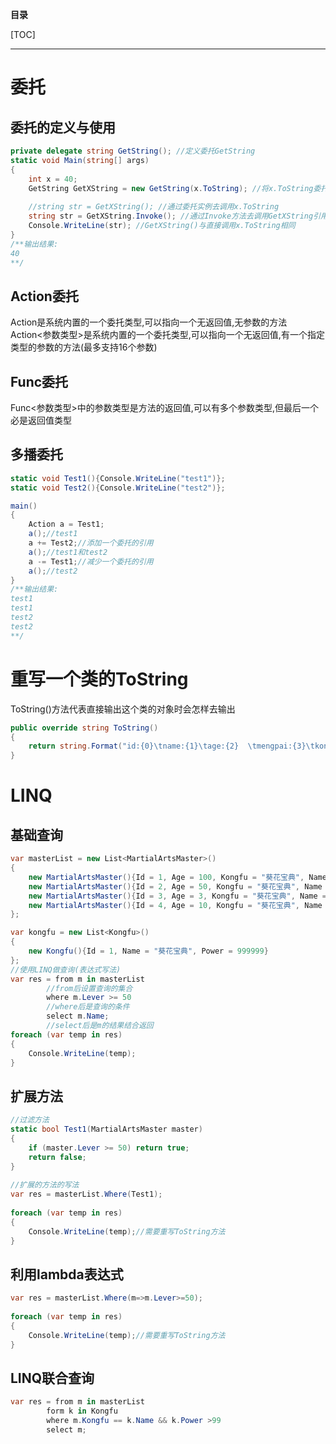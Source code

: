 **目录**

[TOC]

---

# 委托

## 委托的定义与使用

```c#
private delegate string GetString(); //定义委托GetString
static void Main(string[] args)
{
    int x = 40;
    GetString GetXString = new GetString(x.ToString); //将x.ToString委托给GetXString
    
    //string str = GetXString(); //通过委托实例去调用x.ToString
    string str = GetXString.Invoke(); //通过Invoke方法去调用GetXString引用的x.ToString
    Console.WriteLine(str); //GetXString()与直接调用x.ToString相同
}
/**输出结果:
40
**/
```
## Action委托

Action是系统内置的一个委托类型,可以指向一个无返回值,无参数的方法  
Action<参数类型>是系统内置的一个委托类型,可以指向一个无返回值,有一个指定类型的参数的方法(最多支持16个参数)

## Func委托

Func<参数类型>中的参数类型是方法的返回值,可以有多个参数类型,但最后一个必是返回值类型

## 多播委托

```c#
static void Test1(){Console.WriteLine("test1")};
static void Test2(){Console.WriteLine("test2")};

main()
{
    Action a = Test1;
    a();//test1
    a += Test2;//添加一个委托的引用
    a();//test1和test2
    a -= Test1;//减少一个委托的引用
    a();//test2
}
/**输出结果:
test1
test1
test2
test2
**/
```

# 重写一个类的ToString

ToString()方法代表直接输出这个类的对象时会怎样去输出

```c#
public override string ToString()
{
	return string.Format("id:{0}\tname:{1}\tage:{2}  \tmengpai:{3}\tkongfu:{4}  \tlever:{5}", this.id, this.name, this.age, this.mengpai, this.kongfu, this.lever);
}
```

# LINQ

## 基础查询

```c#
var masterList = new List<MartialArtsMaster>()
{
	new MartialArtsMaster(){Id = 1, Age = 100, Kongfu = "葵花宝典", Name = "张三", Lever = 100, Mengpai = "厚大法考"},
	new MartialArtsMaster(){Id = 2, Age = 50, Kongfu = "葵花宝典", Name = "张加", Lever = 50, Mengpai = "厚大法考"},
	new MartialArtsMaster(){Id = 3, Age = 3, Kongfu = "葵花宝典", Name = "默认", Lever = 25, Mengpai = "厚大法考"},
	new MartialArtsMaster(){Id = 4, Age = 10, Kongfu = "葵花宝典", Name = "阿萨", Lever = 10, Mengpai = "厚大法考"}
};

var kongfu = new List<Kongfu>()
{
    new Kongfu(){Id = 1, Name = "葵花宝典", Power = 999999}
};
//使用LINQ做查询(表达式写法)
var res = from m in masterList
		//from后设置查询的集合
		where m.Lever >= 50
		//where后是查询的条件
		select m.Name;
		//select后是m的结果结合返回
foreach (var temp in res)
{
    Console.WriteLine(temp);
}
```

## 扩展方法

```c#
//过滤方法
static bool Test1(MartialArtsMaster master)
{
	if (master.Lever >= 50) return true;
	return false;
}
        
//扩展的方法的写法
var res = masterList.Where(Test1);
            
foreach (var temp in res)
{
    Console.WriteLine(temp);//需要重写ToString方法
}
```

## 利用lambda表达式

```c#
var res = masterList.Where(m=>m.Lever>=50);
            
foreach (var temp in res)
{
    Console.WriteLine(temp);//需要重写ToString方法
}
```

## LINQ联合查询

```c#
var res = from m in masterList
    	form k in Kongfu
		where m.Kongfu == k.Name && k.Power >99
		select m;
```

